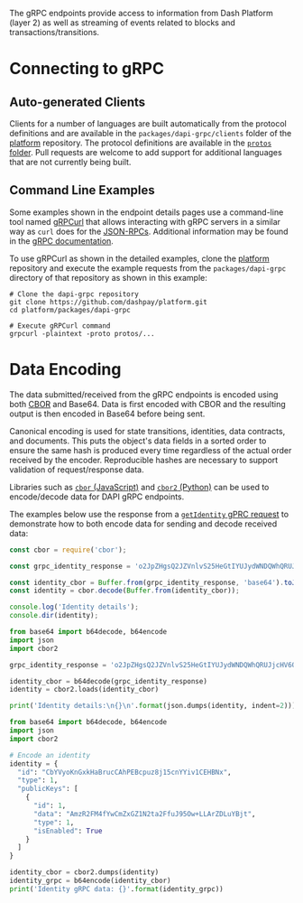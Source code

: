 The gRPC endpoints provide access to information from Dash Platform (layer 2) as well as streaming of events related to blocks and transactions/transitions.

# Connecting to gRPC

## Auto-generated Clients

Clients for a number of languages are built automatically from the protocol definitions and are available in the `packages/dapi-grpc/clients` folder of the [platform](https://github.com/dashpay/platform/tree/master/packages/dapi-grpc/clients) repository. The protocol definitions are available in the [`protos` folder](https://github.com/dashpay/platform/tree/master/packages/dapi-grpc/protos). Pull requests are welcome to add support for additional languages that are not currently being built.

## Command Line Examples

Some examples shown in the endpoint details pages use a command-line tool named [gRPCurl](https://github.com/fullstorydev/grpcurl) that allows interacting with gRPC servers in a similar way as `curl` does for the [JSON-RPCs](reference-dapi-endpoints-json-rpc-endpoints). Additional information may be found in the [gRPC documentation](https://grpc.io/docs/guides/).

To use gRPCurl as shown in the detailed examples, clone the [platform](https://github.com/dashevo/platform/) repository and execute the example requests from the `packages/dapi-grpc` directory of that repository as shown in this example:

```shell
# Clone the dapi-grpc repository
git clone https://github.com/dashpay/platform.git
cd platform/packages/dapi-grpc

# Execute gRPCurl command
grpcurl -plaintext -proto protos/...
```

# Data Encoding

The data submitted/received from the gRPC endpoints is encoded using both [CBOR](https://tools.ietf.org/html/rfc7049) and Base64. Data is first encoded with CBOR and the resulting output is then encoded in Base64 before being sent. 

Canonical encoding is used for state transitions, identities, data contracts, and documents. This puts the object's data fields in a sorted order to ensure the same hash is produced every time regardless of the actual order received by the encoder. Reproducible hashes are necessary to support validation of request/response data.

Libraries such as [`cbor` (JavaScript)](https://www.npmjs.com/package/cbor) and [`cbor2` (Python)](https://pypi.org/project/cbor2/) can be used to encode/decode data for DAPI gRPC endpoints.

The examples below use the response from a [`getIdentity` gPRC request](reference-dapi-endpoints-platform-endpoints#getidentity) to demonstrate how to both encode data for sending and decode received data:

```javascript NodeJS - Decode Identity
const cbor = require('cbor');

const grpc_identity_response = 'o2JpZHgsQ2JZVnlvS25HeGtIYUJydWNDQWhQRUJjcHV6OGoxNWNuWVlpdjFDRUhCTnhkdHlwZQFqcHVibGljS2V5c4GkYmlkAWRkYXRheCxBbXpSMkZNNGZZd0NtWnhHWjFOMnRhMkZmdUo5NU93K0xMQXJaREx1WUJqdGR0eXBlAWlpc0VuYWJsZWT1'

const identity_cbor = Buffer.from(grpc_identity_response, 'base64').toJSON();
const identity = cbor.decode(Buffer.from(identity_cbor));

console.log('Identity details');
console.dir(identity);
```
```python Python - Decode Identity
from base64 import b64decode, b64encode
import json
import cbor2

grpc_identity_response = 'o2JpZHgsQ2JZVnlvS25HeGtIYUJydWNDQWhQRUJjcHV6OGoxNWNuWVlpdjFDRUhCTnhkdHlwZQFqcHVibGljS2V5c4GkYmlkAWRkYXRheCxBbXpSMkZNNGZZd0NtWnhHWjFOMnRhMkZmdUo5NU93K0xMQXJaREx1WUJqdGR0eXBlAWlpc0VuYWJsZWT1'

identity_cbor = b64decode(grpc_identity_response)
identity = cbor2.loads(identity_cbor)

print('Identity details:\n{}\n'.format(json.dumps(identity, indent=2)))
```
```python Python - Encode Identity
from base64 import b64decode, b64encode
import json
import cbor2

# Encode an identity
identity = {
  "id": "CbYVyoKnGxkHaBrucCAhPEBcpuz8j15cnYYiv1CEHBNx",  
  "type": 1,
  "publicKeys": [
    {
      "id": 1,
      "data": "AmzR2FM4fYwCmZxGZ1N2ta2FfuJ95Ow+LLArZDLuYBjt",
      "type": 1,
      "isEnabled": True
    }
  ]
}

identity_cbor = cbor2.dumps(identity)
identity_grpc = b64encode(identity_cbor)
print('Identity gRPC data: {}'.format(identity_grpc))
```